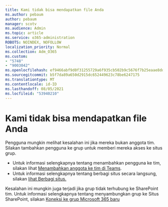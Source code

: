 ```yaml
---
title: Kami tidak bisa mendapatkan file Anda
ms.author: pebaum
author: pebaum
manager: scotv
ms.audience: Admin
ms.topic: article
ms.service: o365-administration
ROBOTS: NOINDEX, NOFOLLOW
localization_priority: Normal
ms.collection: Adm_O365
ms.custom:
- "5748"
- "9003042"
ms.openlocfilehash: ef9466abf9d0f31255729a6f935cb502b9c5676f7b25eaae8dd299e0788ecd81
ms.sourcegitcommit: b5f7da89a650d2915dc652449623c78be6247175
ms.translationtype: MT
ms.contentlocale: id-ID
ms.lasthandoff: 08/05/2021
ms.locfileid: "53940210"
---
```

# <a name="we-cant-get-your-files"></a>Kami tidak bisa mendapatkan file Anda

Pengguna mungkin melihat kesalahan ini jika mereka bukan anggota tim. Silakan tambahkan pengguna ke grup untuk memberi mereka akses ke situs grup.

- Untuk informasi selengkapnya tentang menambahkan pengguna ke tim, silakan lihat [Menambahkan anggota ke tim di Teams](https://support.office.com/article/add-people-to-a-team-aff2249d-b456-4bc3-81e7-52327b6b38e9).
- Untuk informasi selengkapnya tentang berbagi situs secara langsung, silakan [lihat Berbagi situs.](https://support.office.com/article/Share-a-site-958771A8-D041-4EB8-B51C-AFEA2EAE3658)

Kesalahan ini mungkin juga terjadi jika grup tidak terhubung ke SharePoint tim. Untuk informasi selengkapnya tentang menyambungkan grup ke Situs SharePoint, silakan [Koneksi ke grup Microsoft 365 baru](https://docs.microsoft.com/sharepoint/dev/transform/modernize-connect-to-office365-group)